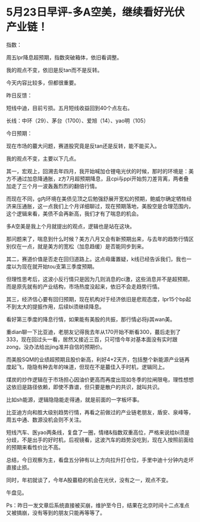 # 5月23日早评-多A空美，继续看好光伏产业链！

指数：

周五lpr降息超预期，指数突破箱体，依旧看调整。

我的观点不变，依旧是反tan而不是反转。

今天内容比较多，但都很重要。



昨日反馈：

短线中迪，目前亏损。五月短线收益回到40个点左右。

长线：中环（29）、茅台（1700）、爱旭（14）、yao明（105）

今日预期：

现在市场的蕞大问题，赛道股究竟是反tan还是反转，能不能买入。

我的观点不变，主要以下几点。

其一，宏观上，回溯去年四月，我开始喊加仓锂电光伏的时候，那时的环境是：美方不通过加息降通胀，z方7月超预期降息，且cpi与ppi开始剪刀差背离，两者叠加走了三个月一波轰轰烈烈的翻倍行情。

而现在不同，g内环境在美债见顶之后勉强舒展开宽松的预期，鲍威尔确定牺牲经济来压通胀，这一点我们上个月详细聊过，现在预期落地，美股空是合理范围内，这个逻辑来看，美债不会再新高，我们才有了喘息的机会。

多A空美是我上个月就提出的观点，逻辑也是站在这块。

那问题来了，喘息到什么时候？美方八月又会有新预期出来，与去年的趋势行情区别仅在一点，就是美方的宽松（加息趋缓）是否能同步到来。

其二，赛道价值是否走在回归道路上。这点毋庸置疑，k线已经告诉我们，我也一度以为现在就开始tou支第三季度预期。

但理性思考后，这波小反行情只是因为几则消息的ci激，这些消息并不是超预期，而是原先就有的产业结构，市场热度没起来，依旧不会走趋势行情。

其三，经济信心要有回归预期，现在机构对于经济依旧是悲观态度，lpr15个bp起不到太大的提振作用，后续bi须继续降息。

看好第三季度的降息行情，如果能有美股的共振，那行情必将ji其wan美。

重dian聊一下比亚迪，老朋友记得我去年从170开始不断看300，蕞后走到了333，现在回过头一看，居然又接近三百，只可惜今年对基本面没有实时跟zong，没办法给出jing准并自信的预期价。

而美股SQM的业绩超预期且股价新高，利好4+2天齐，包括整个新能源产业链再度起飞，隐隐有种去年的味道，但现在不是蕞佳入手时机，逻辑同上。

煤炭的炒作逻辑在于市场担心因油价更高而再度出现如冬季的拉闸限电，理性想想这依旧是路径依赖，即使不靠谱，但只要是散户的共识，就叫共识。

比如sh能源，逻辑隐隐能走得通，就是前面的一字板坏事。

比亚迪方向和胜大级别趋势行情，再看之前做过的产业链老朋友，盾安、泉峰等，周五中通、数源没机会则不关注。

短线汽车、医yao两条线，复盘了一圈，情绪&指数双重高位，严格来说给bi须是分歧，不是出手的好时机，后视镜看，这波汽车的趋势没吃到，现在入按照前面给的预期来看性价比不高。

总结，今日观察为主，看盘五分钟有以上方向拉升打仓位，手里中迪十分钟内走坏直接止损。

同时，年初就谈了，今年A股蕞稳的机会在光伏，没有之一，观点不变。

午盘见。

Ps：昨日一发文章后系统直接被买崩，维护至今日，结果在北京时间十二点准点又被搞崩，没有等到的朋友只能再等等了。